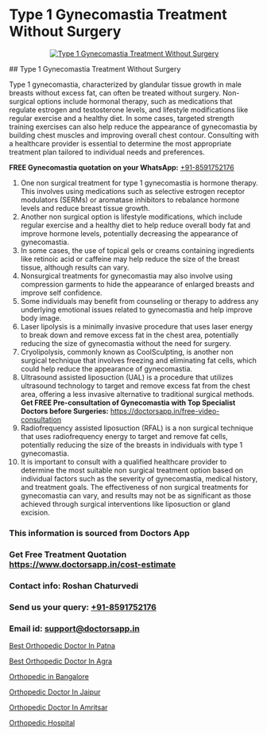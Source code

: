 # Type 1 Gynecomastia Treatment Without Surgery

<p align="center">
  <a href="null">
    <img src="null" alt="Type 1 Gynecomastia Treatment Without Surgery">
  </a>
</p>
## Type 1 Gynecomastia Treatment Without Surgery

Type 1 gynecomastia, characterized by glandular tissue growth in male breasts without excess fat, can often be treated without surgery. Non-surgical options include hormonal therapy, such as medications that regulate estrogen and testosterone levels, and lifestyle modifications like regular exercise and a healthy diet. In some cases, targeted strength training exercises can also help reduce the appearance of gynecomastia by building chest muscles and improving overall chest contour. Consulting with a healthcare provider is essential to determine the most appropriate treatment plan tailored to individual needs and preferences.

**FREE Gynecomastia quotation on your WhatsApp:**  [+91-8591752176](https://api.whatsapp.com/send?phone=8591752176)

1) One non surgical treatment for type 1 gynecomastia is hormone therapy. This involves using medications such as selective estrogen receptor modulators (SERMs) or aromatase inhibitors to rebalance hormone levels and reduce breast tissue growth.
2) Another non surgical option is lifestyle modifications, which include regular exercise and a healthy diet to help reduce overall body fat and improve hormone levels, potentially decreasing the appearance of gynecomastia.
3) In some cases, the use of topical gels or creams containing ingredients like retinoic acid or caffeine may help reduce the size of the breast tissue, although results can vary.
4) Nonsurgical treatments for gynecomastia may also involve using compression garments to hide the appearance of enlarged breasts and improve self confidence.
5) Some individuals may benefit from counseling or therapy to address any underlying emotional issues related to gynecomastia and help improve body image.
6) Laser lipolysis is a minimally invasive procedure that uses laser energy to break down and remove excess fat in the chest area, potentially reducing the size of gynecomastia without the need for surgery.
7) Cryolipolysis, commonly known as CoolSculpting, is another non surgical technique that involves freezing and eliminating fat cells, which could help reduce the appearance of gynecomastia.
8) Ultrasound assisted liposuction (UAL) is a procedure that utilizes ultrasound technology to target and remove excess fat from the chest area, offering a less invasive alternative to traditional surgical methods.
**Get FREE Pre-consultation of Gynecomastia with Top Specialist Doctors before Surgeries:** https://doctorsapp.in/free-video-consultation
9) Radiofrequency assisted liposuction (RFAL) is a non surgical technique that uses radiofrequency energy to target and remove fat cells, potentially reducing the size of the breasts in individuals with type 1 gynecomastia.
10) It is important to consult with a qualified healthcare provider to determine the most suitable non surgical treatment option based on individual factors such as the severity of gynecomastia, medical history, and treatment goals. The effectiveness of non surgical treatments for gynecomastia can vary, and results may not be as significant as those achieved through surgical interventions like liposuction or gland excision.

### This information is sourced from Doctors App 
### Get Free Treatment Quotation https://www.doctorsapp.in/cost-estimate
### Contact info: Roshan Chaturvedi 
### Send us your query: [+91-8591752176](https://api.whatsapp.com/send?phone=8591752176) 
### Email id: support@doctorsapp.in

[Best Orthopedic Doctor In Patna](https://www.linkedin.com/pulse/best-orthopedic-doctor-patna-doctorsapp-chittagong-hiwte?trackingId=09ItkcHbLtJ1qnKSBpsf4w%3D%3D&lipi=urn%3Ali%3Apage%3Ad_flagship3_company_admin%3BddPc4oDaSTuh6mJcYb9fAg%3D%3D)

[Best Orthopedic Doctor In Agra](https://www.linkedin.com/pulse/best-orthopedic-doctor-agra-doctorsapp-dhaka-gn7ve?trackingId=rSK9G4KQT7%2FIKO4KLmXMfw%3D%3D&lipi=urn%3Ali%3Apage%3Ad_flagship3_company_admin%3Bo%2BosOGJBSO63YocmsfjAZA%3D%3D)

[Orthopedic in Bangalore](https://medium.com/@manish632504/orthopedic-in-bangalore-9a8bbd99fedb)

[Orthopedic Doctor In Jaipur](https://medium.com/@vimalrana22/orthopedic-doctor-in-jaipur-cab5aa22cd63)

[Orthopedic Doctor In Amritsar](https://doctors-apps.github.io/doctorsapp/orthopedic-doctor-in-amritsar)

[Orthopedic Hospital](https://doctors-apps.github.io/doctorsapp/orthopedic-hospital)

